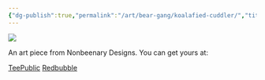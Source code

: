 ```yaml
---
{"dg-publish":true,"permalink":"/art/bear-gang/koalafied-cuddler/","title":"Koalafied Cuddler","tags":["Art","Nature Gang"]}
---
```



![](https://baserow-media.ams3.digitaloceanspaces.com/user_files/jXPftH5ozPkQgeam7ke3t5cYpTBSjtGM_bc1c7f3db009b480d198ef9278a831f10d20194073cc0ae110c28aafb6264d3f.jpg)

An art piece from Nonbeenary Designs. You can get yours at:

[TeePublic](https://www.teepublic.com/t-shirt/49131963-koalafied-cuddler?store_id=258912)
[Redbubble](https://www.redbubble.com/shop/ap/150242636?ref=studio-promote)
